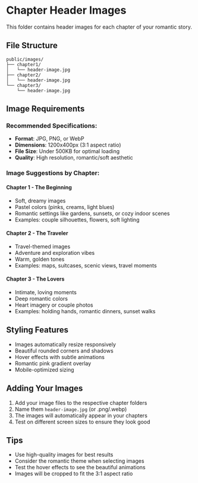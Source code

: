 # Chapter Header Images

This folder contains header images for each chapter of your romantic story.

## File Structure

```
public/images/
├── chapter1/
│   └── header-image.jpg
├── chapter2/
│   └── header-image.jpg
└── chapter3/
    └── header-image.jpg
```

## Image Requirements

### Recommended Specifications:

- **Format**: JPG, PNG, or WebP
- **Dimensions**: 1200x400px (3:1 aspect ratio)
- **File Size**: Under 500KB for optimal loading
- **Quality**: High resolution, romantic/soft aesthetic

### Image Suggestions by Chapter:

#### Chapter 1 - The Beginning

- Soft, dreamy images
- Pastel colors (pinks, creams, light blues)
- Romantic settings like gardens, sunsets, or cozy indoor scenes
- Examples: couple silhouettes, flowers, soft lighting

#### Chapter 2 - The Traveler

- Travel-themed images
- Adventure and exploration vibes
- Warm, golden tones
- Examples: maps, suitcases, scenic views, travel moments

#### Chapter 3 - The Lovers

- Intimate, loving moments
- Deep romantic colors
- Heart imagery or couple photos
- Examples: holding hands, romantic dinners, sunset walks

## Styling Features

- Images automatically resize responsively
- Beautiful rounded corners and shadows
- Hover effects with subtle animations
- Romantic pink gradient overlay
- Mobile-optimized sizing

## Adding Your Images

1. Add your image files to the respective chapter folders
2. Name them `header-image.jpg` (or .png/.webp)
3. The images will automatically appear in your chapters
4. Test on different screen sizes to ensure they look good

## Tips

- Use high-quality images for best results
- Consider the romantic theme when selecting images
- Test the hover effects to see the beautiful animations
- Images will be cropped to fit the 3:1 aspect ratio
